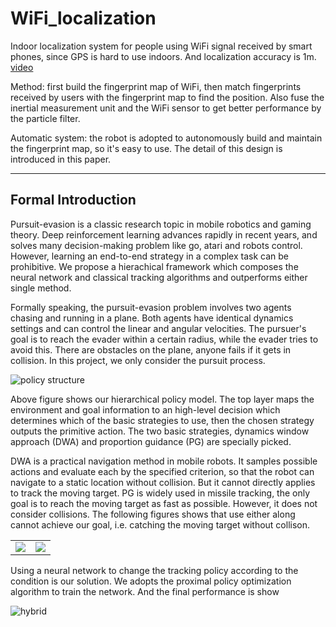 # WiFi_localization
Indoor localization system for people using WiFi signal received by smart phones, since GPS is hard to use indoors. And localization accuracy is 1m. [video](https://youtu.be/FdbGS7_Mi3Y)

Method: first build the fingerprint map of WiFi, then match fingerprints received by users with the fingerprint map to find the position. Also fuse the inertial measurement unit and the WiFi sensor to get better performance by the particle filter.  

Automatic system: the robot is adopted to autonomously build and maintain the fingerprint map, so it's easy to use. The detail of this design is introduced in this paper.

-----------------------

Formal Introduction
-------------------


Pursuit-evasion is a classic research topic in mobile robotics and gaming theory. Deep reinforcement learning advances rapidly in recent years, and solves many decision-making problem like go, atari and robots control. However, learning an end-to-end strategy in a complex task can be prohibitive. We propose a hierachical framework which composes the neural network and classical tracking algorithms and outperforms either single method.

Formally speaking, the pursuit-evasion problem involves two agents chasing and running in a plane. Both agents have identical dynamics settings and can control the linear and angular velocities. The pursuer's goal is to reach the evader within a certain radius, while the evader tries to avoid this. There are obstacles on the plane, anyone fails if it gets in collision. In this project, we only consider the pursuit process.

![policy structure](https://sldai.github.io/images/RL_pursuit/hierachical_structure.png)

Above figure shows our hierarchical policy model. The top layer maps the environment and goal information to an high-level decision which determines which of the basic strategies to use, then the chosen strategy outputs the primitive action. The two basic strategies, dynamics window approach (DWA) and proportion guidance (PG) are specially picked.

DWA is a practical navigation method in mobile robots. It samples possible actions and evaluate each by the specified criterion, so that the robot can navigate to a static location without collision. But it cannot directly applies to track the moving target. PG is widely used in missile tracking, the only goal is to reach the moving target as fast as possible. However, it does not consider collisions. The following figures shows that use either along cannot achieve our goal, i.e. catching the moving target without collison.

<table>
<tbody>
  <tr>
    <td><img src="https://sldai.github.io/images/RL_pursuit/dwa_fail.png"></td>
    <td><img src="https://sldai.github.io/images/RL_pursuit/pg_fail.png"></td>
  </tr>
</tbody>
</table>

Using a neural network to change the tracking policy according to the condition is our solution. We adopts the proximal policy optimization algorithm to train the network. And the final performance is show

![hybrid](https://sldai.github.io/images/RL_pursuit/hybrid_mine.gif)


